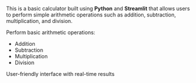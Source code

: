 This is a basic calculator built using **Python** and **Streamlit** that allows users to perform simple arithmetic operations such as addition, subtraction, multiplication, and division.

 Perform basic arithmetic operations:
  - Addition
  - Subtraction
  - Multiplication
  - Division

 User-friendly interface with real-time results
